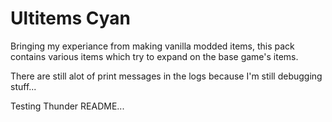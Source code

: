 # Ultitems Cyan

Bringing my experiance from making vanilla modded items, this pack contains various items which try to expand on the base game's items.

There are still alot of print messages in the logs because I'm still debugging stuff...

Testing Thunder README...